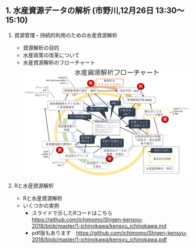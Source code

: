 
## 1. 水産資源データの解析 (市野川,12月26日 13:30～15:10)
1. 資源管理・持続的利用のための水産資源解析
   - 資源解析の目的
   - 水産政策の改革について
   - 水産資源解析のフローチャート
   ![flow-chart](flow-chart.png)

2. Rと水産資源解析
   - Rと水産資源解析
   - いくつかの実例 
      - スライドで示したRコードはこちら https://github.com/ichimomo/Shigen-kensyu-2018/blob/master/1-ichinokawa/kensyu_ichinokawa.md
      - pdf版もあります　https://github.com/ichimomo/Shigen-kensyu-2018/blob/master/1-ichinokawa/kensyu_ichinokawa.pdf

